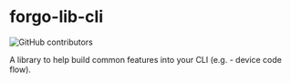 # forgo-lib-cli

![GitHub contributors](https://img.shields.io/github/contributors/forgo/forgo-rust)

A library to help build common features into your CLI (e.g. - device code flow).
